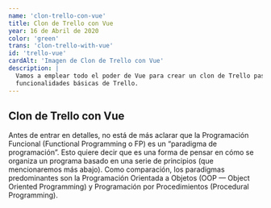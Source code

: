 ```yaml
---
name: 'clon-trello-con-vue'
title: Clon de Trello con Vue
year: 16 de Abril de 2020
color: 'green'
trans: 'clon-trello-with-vue'
id: 'trello-vue'
cardAlt: 'Imagen de Clon de Trello con Vue'
description: |
  Vamos a emplear todo el poder de Vue para crear un clon de Trello paso a paso, contará con un plugin de drag and drop y todas las 
  funcionalidades básicas de Trello.
---
```


## Clon de Trello con Vue

Antes de entrar en detalles, no está de más aclarar que la Programación Funcional (Functional Programming o FP) es un “paradigma de programación”. Esto quiere decir que es una forma de pensar en cómo se organiza un programa basado en una serie de principios (que mencionaremos más abajo). Como comparación, los paradigmas predominantes son la Programación Orientada a Objetos (OOP — Object Oriented Programming) y Programación por Procedimientos (Procedural Programming).